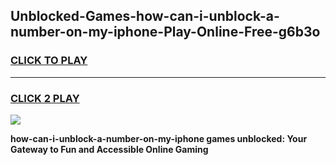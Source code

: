
## Unblocked-Games-how-can-i-unblock-a-number-on-my-iphone-Play-Online-Free-g6b3o
<h3>
<a href="https://premium76.site?title=how-can-i-unblock-a-number-on-my-iphone&ref=26A">CLICK TO PLAY</a></h3>
<hr>

<h3>
<a href="https://premium76.site?title=how-can-i-unblock-a-number-on-my-iphone&ref=26A">CLICK 2 PLAY</a>
  
</h3>

<a href="https://premium76.site?title=how-can-i-unblock-a-number-on-my-iphone&ref=26A"><img src="https://clearcache.store/games.png"></a>


**how-can-i-unblock-a-number-on-my-iphone games unblocked: Your Gateway to Fun and Accessible Online Gaming**
